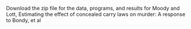 Download the zip file for the data, programs, and results for Moody and Lott, Estimating the effect of concealed carry laws on murder: A response to Bondy, et al
